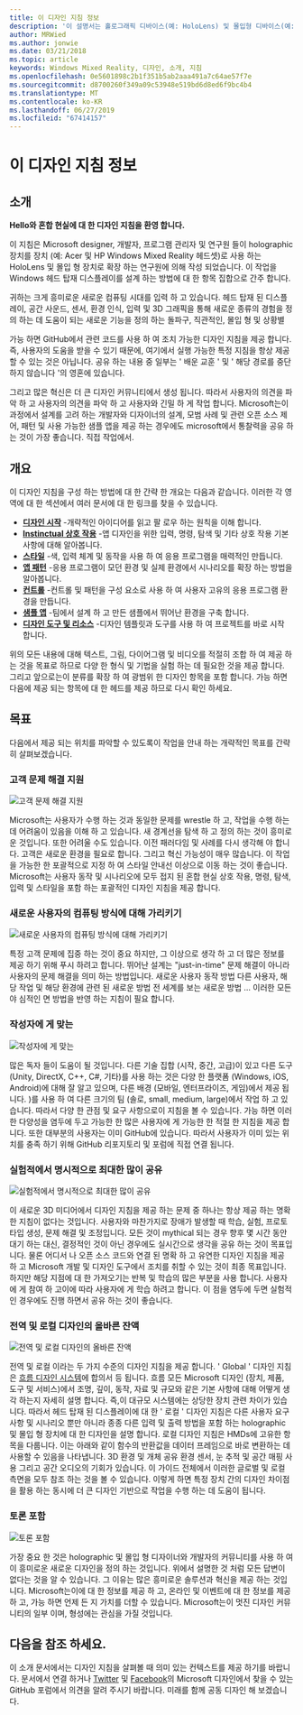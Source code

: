 ```yaml
---
title: 이 디자인 지침 정보
description: '이 설명서는 홀로그래픽 디바이스(예: HoloLens) 및 몰입형 디바이스(예: Acer 및 HP Windows Mixed Reality 헤드셋)로 작업하는 Microsoft 디자이너, 개발자, 프로그램 관리자 및 연구원이 작성한 것입니다.'
author: MRWied
ms.author: jonwie
ms.date: 03/21/2018
ms.topic: article
keywords: Windows Mixed Reality, 디자인, 소개, 지침
ms.openlocfilehash: 0e5601898c2b1f351b5ab2aaa491a7c64ae57f7e
ms.sourcegitcommit: d8700260f349a09c53948e519bd6d8ed6f9bc4b4
ms.translationtype: MT
ms.contentlocale: ko-KR
ms.lasthandoff: 06/27/2019
ms.locfileid: "67414157"
---
```

# <a name="about-this-design-guidance"></a>이 디자인 지침 정보

## <a name="introduction"></a>소개

**Hello와 혼합 현실에 대 한 디자인 지침을 환영 합니다.**

이 지침은 Microsoft designer, 개발자, 프로그램 관리자 및 연구원 들이 holographic 장치를 장치 (예: Acer 및 HP Windows Mixed Reality 헤드셋)로 사용 하는 HoloLens 및 몰입 형 장치로 확장 하는 연구원에 의해 작성 되었습니다. 이 작업을 Windows 헤드 탑재 디스플레이를 설계 하는 방법에 대 한 항목 집합으로 간주 합니다.

귀하는 크게 흥미로운 새로운 컴퓨팅 시대를 입력 하 고 있습니다. 헤드 탑재 된 디스플레이, 공간 사운드, 센서, 환경 인식, 입력 및 3D 그래픽을 통해 새로운 종류의 경험을 정의 하는 데 도움이 되는 새로운 기능을 정의 하는 돌파구, 직관적인, 몰입 형 및 상황별

가능 하면 GitHub에서 관련 코드를 사용 하 여 조치 가능한 디자인 지침을 제공 합니다. 즉, 사용자의 도움을 받을 수 있기 때문에, 여기에서 실행 가능한 특정 지침을 항상 제공할 수 있는 것은 아닙니다. 공유 하는 내용 중 일부는 ' 배운 교훈 ' 및 ' 해당 경로를 중단 하지 않습니다 '의 영혼에 있습니다.

그리고 많은 혁신은 더 큰 디자인 커뮤니티에서 생성 됩니다. 따라서 사용자의 의견을 파악 하 고 사용자의 의견을 파악 하 고 사용자와 긴밀 하 게 작업 합니다. Microsoft는이 과정에서 설계를 고려 하는 개발자와 디자이너의 설계, 모범 사례 및 관련 오픈 소스 제어, 패턴 및 사용 가능한 샘플 앱을 제공 하는 경우에도 microsoft에서 통찰력을 공유 하는 것이 가장 좋습니다. 직접 작업에서.

## <a name="overview"></a>개요

이 디자인 지침을 구성 하는 방법에 대 한 간략 한 개요는 다음과 같습니다. 이러한 각 영역에 대 한 섹션에서 여러 문서에 대 한 링크를 찾을 수 있습니다.
* **[디자인 시작](mixed-reality.md)** -개략적인 아이디어를 읽고 팔 로우 하는 원칙을 이해 합니다.
* **[Instinctual 상호 작용](interaction-fundamentals.md)** -앱 디자인을 위한 입력, 명령, 탐색 및 기타 상호 작용 기본 사항에 대해 알아봅니다.
* **[스타일](typography.md)** -색, 입력 체계 및 동작을 사용 하 여 응용 프로그램을 매력적인 만듭니다.
* **[앱 패턴](types-of-mixed-reality-apps.md)** -응용 프로그램이 모던 환경 및 실제 환경에서 시나리오를 확장 하는 방법을 알아봅니다.
* **[컨트롤](interactable-object.md)** -컨트롤 및 패턴을 구성 요소로 사용 하 여 사용자 고유의 응용 프로그램 환경을 만듭니다.
* **[샘플 앱](design.md#sample-apps)** -팀에서 설계 하 고 만든 샘플에서 뛰어난 환경을 구축 합니다.
* **[디자인 도구 및 리소스](design.md#design-tools)** -디자인 템플릿과 도구를 사용 하 여 프로젝트를 바로 시작 합니다.

위의 모든 내용에 대해 텍스트, 그림, 다이어그램 및 비디오를 적절히 조합 하 여 제공 하는 것을 목표로 하므로 다양 한 형식 및 기법을 실험 하는 데 필요한 것을 제공 합니다. 그리고 앞으로는이 분류를 확장 하 여 광범위 한 디자인 항목을 포함 합니다. 가능 하면 다음에 제공 되는 항목에 대 한 헤드를 제공 하므로 다시 확인 하세요.

## <a name="objectives"></a>목표

다음에서 제공 되는 위치를 파악할 수 있도록이 작업을 안내 하는 개략적인 목표를 간략히 살펴보겠습니다.

### <a name="help-solve-customer-challenges"></a>고객 문제 해결 지원

![고객 문제 해결 지원](images/500px-fix-a-broken-switch-with-hololens.jpg) <br>

Microsoft는 사용자가 수행 하는 것과 동일한 문제를 wrestle 하 고, 작업을 수행 하는 데 어려움이 있음을 이해 하 고 있습니다. 새 경계선을 탐색 하 고 정의 하는 것이 흥미로운 것입니다. 또한 어려울 수도 있습니다. 이전 패러다임 및 사례를 다시 생각해 야 합니다. 고객은 새로운 환경을 필요로 합니다. 그리고 혁신 가능성이 매우 많습니다. 이 작업을 가능한 한 포괄적으로 지정 하 여 스타일 안내선 이상으로 이동 하는 것이 좋습니다. Microsoft는 사용자 동작 및 시나리오에 모두 접지 된 혼합 현실 상호 작용, 명령, 탐색, 입력 및 스타일을 포함 하는 포괄적인 디자인 지침을 제공 합니다. 

### <a name="point-the-way-towards-a-new-more-human-way-of-computing"></a>새로운 사용자의 컴퓨팅 방식에 대해 가리키기

![새로운 사용자의 컴퓨팅 방식에 대해 가리키기](images/500px-man-and-women-with-holograph-on-table.png)<br>

특정 고객 문제에 집중 하는 것이 중요 하지만, 그 이상으로 생각 하 고 더 많은 정보를 제공 하기 위해 푸시 하려고 합니다. 뛰어난 설계는 "just-in-time" 문제 해결이 아니라 사용자의 문제 해결을 의미 하는 방법입니다. 새로운 사용자 동작 방법 다른 사용자, 해당 작업 및 해당 환경에 관련 된 새로운 방법 전 세계를 보는 새로운 방법 ... 이러한 모든 야 심적인 면 방법을 반영 하는 지침이 필요 합니다. 

### <a name="meet-creators-where-they-are"></a>작성자에 게 맞는

![작성자에 게 맞는](images/500px-creators.jpg) <br>

많은 독자 들이 도움이 될 것입니다. 다른 기술 집합 (시작, 중간, 고급)이 있고 다른 도구 (Unity, DirectX, C++, C#, 기타)를 사용 하는 것은 다양 한 플랫폼 (Windows, iOS, Android)에 대해 잘 알고 있으며, 다른 배경 (모바일, 엔터프라이즈, 게임)에서 제공 됩니다. )를 사용 하 여 다른 크기의 팀 (솔로, small, medium, large)에서 작업 하 고 있습니다. 따라서 다양 한 관점 및 요구 사항으로이 지침을 볼 수 있습니다. 가능 하면 이러한 다양성을 염두에 두고 가능한 한 많은 사용자에 게 가능한 한 적절 한 지침을 제공 합니다. 또한 대부분의 사용자는 이미 GitHub에 있습니다. 따라서 사용자가 이미 있는 위치를 충족 하기 위해 GitHub 리포지토리 및 포럼에 직접 연결 됩니다. 

### <a name="share-as-much-as-possible-from-experimental-to-explicit"></a>실험적에서 명시적으로 최대한 많이 공유

![실험적에서 명시적으로 최대한 많이 공유](images/500px-man-playinggame.jpg) <br>

이 새로운 3D 미디어에서 디자인 지침을 제공 하는 문제 중 하나는 항상 제공 하는 명확한 지침이 없다는 것입니다. 사용자와 마찬가지로 장애가 발생할 때 학습, 실험, 프로토타입 생성, 문제 해결 및 조정입니다. 모든 것이 mythical 되는 경우 향후 몇 시간 동안 대기 하는 대신, 결정적인 것이 아닌 경우에도 실시간으로 생각을 공유 하는 것이 목표입니다. 물론 어디서 나 오픈 소스 코드와 연결 된 명확 하 고 유연한 디자인 지침을 제공 하 고 Microsoft 개발 및 디자인 도구에서 조치를 취할 수 있는 것이 최종 목표입니다. 하지만 해당 지점에 대 한 가져오기는 반복 및 학습의 많은 부분을 사용 합니다. 사용자에 게 참여 하 고이에 따라 사용자에 게 학습 하려고 합니다. 이 점을 염두에 두면 실험적 인 경우에도 진행 하면서 공유 하는 것이 좋습니다. 

### <a name="the-right-balance-of-global-and-local-design"></a>전역 및 로컬 디자인의 올바른 잔액

![전역 및 로컬 디자인의 올바른 잔액](images/500px-fluentdesign.jpg) <br>

전역 및 로컬 이라는 두 가지 수준의 디자인 지침을 제공 합니다. ' Global ' 디자인 지침은 [흐름 디자인 시스템](http://fluent.microsoft.com)에 합의서 등 됩니다. 흐름 모든 Microsoft 디자인 (장치, 제품, 도구 및 서비스)에서 조명, 깊이, 동작, 자료 및 규모와 같은 기본 사항에 대해 어떻게 생각 하는지 자세히 설명 합니다. 즉,이 대규모 시스템에는 상당한 장치 관련 차이가 있습니다. 따라서 헤드 탑재 된 디스플레이에 대 한 ' 로컬 ' 디자인 지침은 다른 사용자 요구 사항 및 시나리오 뿐만 아니라 종종 다른 입력 및 출력 방법을 포함 하는 holographic 및 몰입 형 장치에 대 한 디자인을 설명 합니다. 로컬 디자인 지침은 HMDs에 고유한 항목을 다룹니다. 이는 아래와 같이 함수의 반환값을 데이터 프레임으로 바로 변환하는 데 사용할 수 있음을 나타냅니다. 3D 환경 및 개체 공유 환경 센서, 눈 추적 및 공간 매핑 사용 그리고 공간 오디오의 기회가 있습니다. 이 가이드 전체에서 이러한 글로벌 및 로컬 측면을 모두 참조 하는 것을 볼 수 있습니다. 이렇게 하면 특정 장치 간의 디자인 차이점을 활용 하는 동시에 더 큰 디자인 기반으로 작업을 수행 하는 데 도움이 됩니다.

### <a name="have-a-discussion"></a>토론 포함

![토론 포함](images/500px-share.jpg) <br>

가장 중요 한 것은 holographic 및 몰입 형 디자이너와 개발자의 커뮤니티를 사용 하 여이 흥미로운 새로운 디자인을 정의 하는 것입니다. 위에서 설명한 것 처럼 모든 답변이 없다는 것을 알 수 있습니다. 그 이유는 많은 흥미로운 솔루션과 혁신을 제공 하는 것입니다. Microsoft는이에 대 한 정보를 제공 하 고, 온라인 및 이벤트에 대 한 정보를 제공 하 고, 가능 하면 언제 든 지 가치를 더할 수 있습니다. Microsoft는이 멋진 디자인 커뮤니티의 일부 이며, 형성에는 관심을 가질 것입니다. 

## <a name="please-dive-in"></a>다음을 참조 하세요.

이 소개 문서에서는 디자인 지침을 살펴볼 때 의미 있는 컨텍스트를 제공 하기를 바랍니다. 문서에서 연결 하거나 [Twitter](https://twitter.com/MicrosoftDesign) 및 [Facebook](https://www.facebook.com/microsoftdesign/)의 Microsoft 디자인에서 찾을 수 있는 GitHub 포럼에서 의견을 알려 주시기 바랍니다. 미래를 함께 공동 디자인 해 보겠습니다.
